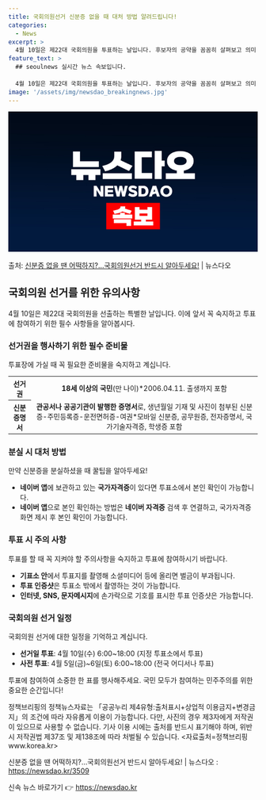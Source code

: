 ```yaml
---
title: 국회의원선거 신분증 없을 때 대처 방법 알려드립니다!
categories:
  - News
excerpt: >
  4월 10일은 제22대 국회의원을 투표하는 날입니다. 후보자의 공약을 꼼꼼히 살펴보고 의미 있는 변화를 위한…
feature_text: >
  ## seoulnews 실시간 뉴스 속보입니다.

  4월 10일은 제22대 국회의원을 투표하는 날입니다. 후보자의 공약을 꼼꼼히 살펴보고 의미 있는 변화를 위한…
image: '/assets/img/newsdao_breakingnews.jpg'
---
```


![뉴스다오 속보](/assets/img/newsdao_breakingnews.jpg)

<p>출처: <a href="https://newsdao.kr/3509" rel="dofollow">신분증 없을 땐 어떡하지?…국회의원선거 반드시 알아두세요!</a> | 뉴스다오</p>

<h2 data-ke-size="size26">국회의원 선거를 위한 유의사항</h2>
<p data-ke-size="size16">4월 10일은 제22대 국회의원을 선출하는 특별한 날입니다. 이에 앞서 꼭 숙지하고 투표에 참여하기 위한 필수 사항들을 알아봅시다.</p>

<h3>선거권을 행사하기 위한 필수 준비물</h3>
<p data-ke-size="size16">투표장에 가실 때 꼭 필요한 준비물을 숙지하고 계십니다.</p>
<table>
  <tr>
    <th><b>선거권</b></th>
    <td style="text-align: center; height: 17px;"><b>18세 이상의 국민</b>(만 나이)*2006.04.11. 출생까지 포함</td>
  </tr>
  <tr>
    <th><b>신분증명서</b></th>
    <td style="text-align: center; height: 17px;"><b>관공서나 공공기관이 발행한 증명서</b>로, 생년월일 기재 및 사진이 첨부된 신분증-주민등록증-운전면허증-여권*모바일 신분증, 공무원증, 전자증명서, 국가기술자격증, 학생증 포함</td>
  </tr>
</table>

<h3>분실 시 대처 방법</h3>
<p data-ke-size="size16">만약 신분증을 분실하셨을 때 꿀팁을 알아두세요!</p>
<ul>
  <li><b>네이버 앱</b>에 보관하고 있는 <b>국가자격증</b>이 있다면 투표소에서 본인 확인이 가능합니다.</li>
  <li><b>네이버 앱</b>으로 본인 확인하는 방법은 <b>네이버 자격증</b> 검색 후 연결하고, 국가자격증 화면 제시 후 본인 확인이 가능합니다.</li>
</ul>

<h3>투표 시 주의 사항</h3>
<p data-ke-size="size16">투표를 할 때 꼭 지켜야 할 주의사항을 숙지하고 투표에 참여하시기 바랍니다.</p>
<ul>
  <li><b>기표소 안</b>에서 투표지를 촬영해 소셜미디어 등에 올리면 벌금이 부과됩니다.</li>
  <li><b>투표 인증샷</b>은 투표소 밖에서 촬영하는 것이 가능합니다.</li>
  <li><b>인터넷, SNS, 문자메시지</b>에 손가락으로 기호를 표시한 투표 인증샷은 가능합니다.</li>
</ul>

<h3>국회의원 선거 일정</h3>
<p data-ke-size="size16">국회의원 선거에 대한 일정을 기억하고 계십니다.</p>
<ul>
  <li><b>선거일 투표</b>: 4월 10일(수) 6:00~18:00 (지정 투표소에서 투표)</li>
  <li><b>사전 투표</b>: 4월 5일(금)~6일(토) 6:00~18:00 (전국 어디서나 투표)</li>
</ul>
<p data-ke-size="size16">투표에 참여하여 소중한 한 표를 행사해주세요. 국민 모두가 참여하는 민주주의를 위한 중요한 순간입니다!</p>

<p data-ke-size="size16">정책브리핑의 정책뉴스자료는 「공공누리 제4유형:출처표시+상업적 이용금지+변경금지」의 조건에 따라 자유롭게 이용이 가능합니다. 다만, 사진의 경우 제3자에게 저작권이 있으므로 사용할 수 없습니다. 기사 이용 시에는 출처를 반드시 표기해야 하며, 위반 시 저작권법 제37조 및 제138조에 따라 처벌될 수 있습니다. <자료출처=정책브리핑 www.korea.kr></p>

<p data-ke-size="size16">신분증 없을 땐 어떡하지?…국회의원선거 반드시 알아두세요! | 뉴스다오 : <a href="https://newsdao.kr/3509">https://newsdao.kr/3509</a></p> 

신속 뉴스 바로가기 👉 <a href="https://newsdao.kr" rel="dofollow">https://newsdao.kr</a>


